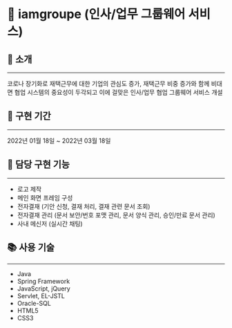 # 🌳 iamgroupe (인사/업무 그룹웨어 서비스)
## 📝 소개
---
코로나 장기화로 재택근무에 대한 기업의 관심도 증가, 재택근무 비중 증가와 함께 비대면 협업 시스템의 중요성이 두각되고 이에 걸맞은 인사/업무 협업 그룹웨어 서비스 개설

## 📆 구현 기간
---
2022년 01월 18일 ~ 2022년 03월 18일

## 🦊 담당 구현 기능
---
- 로고 제작
- 메인 화면 프레임 구성
- 전자결재 (기안 신청, 결재 처리, 결재 관련 문서 조회)
- 전자결재 관리 (문서 보안/번호 포맷 관리, 문서 양식 관리, 승인/만료 문서 관리)
- 사내 메신저 (실시간 채팅)

## 📚 사용 기술
---
- Java
- Spring Framework
- JavaScript, jQuery
- Servlet, EL-JSTL
- Oracle-SQL
- HTML5
- CSS3
